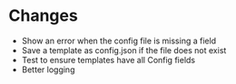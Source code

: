 # Changes
- Show an error when the config file is missing a field
- Save a template as config.json if the file does not exist
- Test to ensure templates have all Config fields
- Better logging
